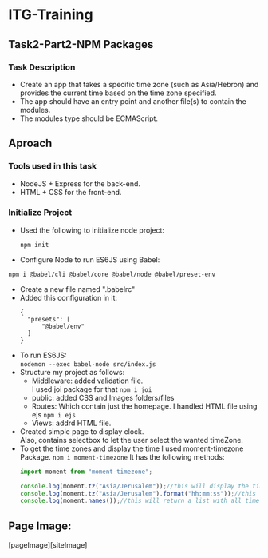 # ITG-Training

## Task2-Part2-NPM Packages

### Task Description  
- Create an app that takes a specific time zone (such as Asia/Hebron) and provides the current time based on the time zone specified.
- The app should have an entry point and another file(s) to contain the modules.
- The modules type should be ECMAScript.

## Aproach

### Tools used in this task  
- NodeJS + Express for the back-end.
- HTML + CSS for the front-end.

### Initialize Project  
- Used the following to initialize node project:
  ```
  npm init
  ```
-  Configure Node to run ES6JS using Babel:
  ```
  npm i @babel/cli @babel/core @babel/node @babel/preset-env
  ```
- Create a new file named ".babelrc"
- Added this configuration in it:  
  ```
  {
    "presets": [
        "@babel/env"
    ]
  } 
  ```
- To run ES6JS:  
  ```nodemon --exec babel-node src/index.js```
- Structure my project as follows:
  - Middleware: added validation file.  
    I used joi package for that ```npm i joi```
  - public: added CSS and Images folders/files
  - Routes: Which contain just the homepage.
    I handled HTML file using ejs ```npm i ejs```
  - Views: addrd HTML file.
- Created simple page to display clock.  
Also, contains selectbox to let the user select the wanted timeZone.
- To get the time zones and display the time I used moment-timezone Package. ```npm i moment-timezone```
  It has the following methods:  
  ```js
  import moment from "moment-timezone";

  console.log(moment.tz("Asia/Jerusalem"));//this will display the time zone according to Jerusalem time.
  console.log(moment.tz("Asia/Jerusalem").format("hh:mm:ss"));//this will display the time in format hh:mm:ss.
  console.log(moment.names());//this will return a list with all time zones in the world.
  ```

## Page Image:
[pageImage][siteImage]

[sitImage]: "./public/img/PageImage.png"